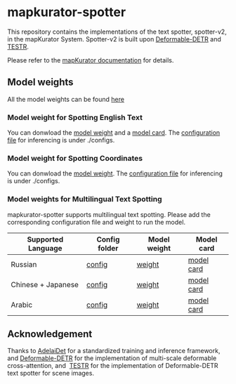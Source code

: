 # mapkurator-spotter

This repository contains the implementations of the text spotter, spotter-v2, in the mapKurator System. Spotter-v2 is built upon [Deformable-DETR](https://arxiv.org/abs/2010.04159) and [TESTR](https://openaccess.thecvf.com/content/CVPR2022/html/Zhang_Text_Spotting_Transformers_CVPR_2022_paper.html).

Please refer to the [mapKurator documentation](https://knowledge-computing.github.io/mapkurator-doc/#/docs/modules/spot) for details.

## Model weights 
All the model weights can be found [here](https://drive.google.com/drive/folders/1wkQWoqBpqTwOHVxXiemrsKOp4mYqQZ0d?usp=drive_link)

### Model weight for Spotting English Text

You can donwload the [model weight](https://drive.google.com/file/d/1agOzYbhZPDVR-nqRc31_S6xu8yR5G1KQ/view?usp=drive_link) and a [model card](https://docs.google.com/document/d/1CfTFbUIiY0jhs-AE8aT2PhtcjDi6skjNopS3v6YE05g/edit?usp=drive_link). The [configuration file](./spotter-v2/configs/inference_en.yaml) for inferencing is under ./configs.

### Model weight for Spotting Coordinates

You can donwload the [model weight](https://drive.google.com/file/d/1agOzYbhZPDVR-nqRc31_S6xu8yR5G1KQ/view?usp=drive_link). The [configuration file](./spotter-v2/configs/inference_coord.yaml) for inferencing is under ./configs.

### Model weights for Multilingual Text Spotting

mapkurator-spotter supports multilingual text spotting. Please add the corresponding configuration file and weight to run the model. 

| Supported Language      | Config folder  | Model weight | Model card      | 
|------------|---------------|----------------|------------------------------------| 
| Russian | [config](https://drive.google.com/drive/folders/11vjSjULrWkct4VyhRy6wtez-spgeE9lx?usp=drive_link) | [weight](https://drive.google.com/file/d/16046LiHoaOZTFmdJWwljk5Djj4RwtbqQ/view?usp=drive_link)  | [model card](https://docs.google.com/document/d/11hKt2QohpPywqFrHv6_FFP-ZlVrFAeYZmzAhiDBpvP4/edit?usp=drive_link)
| Chinese + Japanese| [config](https://drive.google.com/drive/folders/1H-qX_xEosq2eb8hS5PiFhfIUmeaItiKU?usp=drive_link) | [weight](https://drive.google.com/file/d/1CfWBju-hlEUDsHbYunioZ9DDQOijMXFK/view?usp=drive_link)  | [model card](https://docs.google.com/document/d/1exYTkNmZB0mJ_PTg7AiPlcltqz0b5qyp9STKr8Za884/edit?usp=drive_link)
| Arabic |[config](https://drive.google.com/drive/folders/1iHcgZQxq_J3bs1_sBZbS0IgLemTJuU3z?usp=drive_link) | [weight](https://drive.google.com/file/d/1nbv8MFn2gUYqiTrdMFKxRfhtFYI4Axdy/view?usp=drive_link)  | [model card](https://docs.google.com/document/d/1z8b8H4M_lua_2UHPMVWUn7bbiVktLTCb3QGRL7zjlA4/edit?usp=drive_link)

## Acknowledgement

Thanks to [AdelaiDet](https://github.com/aim-uofa/AdelaiDet) for a standardized training and inference framework, and [Deformable-DETR](https://github.com/fundamentalvision/Deformable-DETR) for the implementation of multi-scale deformable cross-attention, and  [TESTR](https://github.com/mlpc-ucsd/TESTR/tree/main) for the implementation of Deformable-DETR text spotter for scene images.
